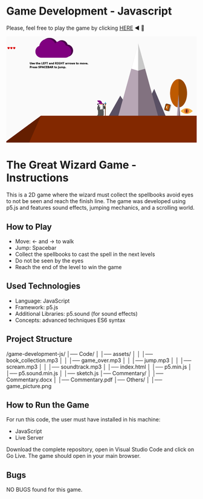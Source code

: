 # Game Development - Javascript
Please, feel free to play the game by clicking [HERE](https://bbucalonserra.github.io/game-development-js/)  :arrow_backward: :bookmark_tabs: 

![Game Picture](https://github.com/bbucalonserra/game-development-js/blob/main/Others/game_picture.png)

# The Great Wizard Game - Instructions
This is a 2D game where the wizard must collect the spellbooks avoid eyes to not be seen and reach the finish line. The game was developed using p5.js and features sound effects, jumping mechanics, and a scrolling world.

## How to Play
* Move: ← and → to walk
* Jump: Spacebar
* Collect the spellbooks to cast the spell in the next levels
* Do not be seen by the eyes
* Reach the end of the level to win the game

## Used Technologies
* Language: JavaScript
* Framework: p5.js
* Additional Libraries: p5.sound (for sound effects)
* Concepts: advanced techniques ES6 syntax

## Project Structure
/game-development-js/
│── Code/
│   │── assets/
│   │   │── book_collection.mp3
│   │   │── game_over.mp3
│   │   │── jump.mp3
│   │   │── scream.mp3
│   │   │── soundtrack.mp3
│   │── index.html
│   │── p5.min.js
│   │── p5.sound.min.js
│   │── sketch.js
│── Commentary/
│   │── Commentary.docx
│   │── Commentary.pdf
│── Others/
│   │── game_picture.png

## How to Run the Game
For run this code, the user must have installed in his machine:
* JavaScript
* Live Server

Download the complete repository, open in Visual Studio Code and click on Go Live. The game should open in your main browser.

## Bugs
NO BUGS found for this game.

